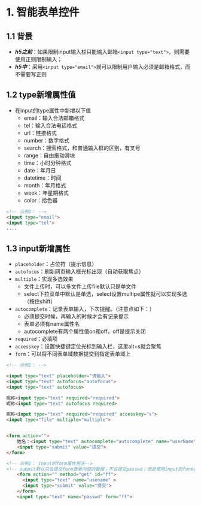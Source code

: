 # 1. 智能表单控件
## 1.1 背景
+ ***h5之前***：如果限制input输入栏只能输入邮箱`<input type="text">`，则需要使用正则限制输入；
+ ***h5中***：采用`<input type="email">`就可以限制用户输入必须是邮箱格式，而不需要写正则
## 1.2 type新增属性值
+ 在input的type属性中新增以下值
  - email：输入合法邮箱格式
  - tel：输入合法电话格式
  - url：链接格式
  - number：数字格式
  - search：搜索格式，和普通输入框的区别，有叉号
  - range：自由拖动滑块
  - time：小时分钟格式
  - date：年月日
  - datetime：时间
  - month：年月格式
  - week：年星期格式
  - color：拾色器

```html
<!-- 示例1： -->
<input type="email">
<input type="tel">
....
```
## 1.3 input新增属性
+ `placeholder`：占位符（提示信息）
+ `autofocus`：刷新网页输入框光标出现（自动获取焦点）
+ `multiple`：实现多选效果
    - 文件上传时，可以多文件上传file默认只是单文件
    - select下拉菜单中默认是单选，select设置multipe属性就可以实现多选（按住shift）
+ `autocomplete`：记录表单输入，下次提醒。（注意点如下：）
    - 必须提交时候，再输入的时候才会有记录提示
    - 表单必须有name属性名
    - autocomplete有两个属性值on和off，off是提示关闭
+ `required`：必填项
+ `accesskey`：设置快捷键定位光标到输入栏，这里alt+s就会聚焦
+ `form`：可以将不同表单域数据提交到指定表单域上

```html
<!-- 示例1： -->

<input type="text" placeholder="请输入">
<input type="text" autofocus="autofocus">
<input type="text" autofocus>

昵称<input type="text" required="required">
昵称<input type="text" autofocus required>

昵称<input type="text" required="required" accesskey="s">
<input type="file" multiple="multiple">


<form action="">
    姓名：<input type="text" autocomplete="autocomplete" name="userName">
    <input type="submit" value="提交">
</form>
```

```html
<!-- 示例1： input的form属性用法-->
<!-- submit默认只会提交form表单内部的数据；不会提交passwd；但是使用input的form属性关联到form表单的id值，submit提交时连同关联的passwd控件值也提交 -->
    <form action="" method="get" id="ff">
      <input type="text" name="usename" >
      <input type="submit" value="提交">
    </form>
    <input type="text" name="passwd" form="ff">
```